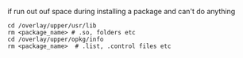 if run out ouf space during installing a package and can't do anything  

    cd /overlay/upper/usr/lib
    rm <package_name> # .so, folders etc
    cd /overlay/upper/opkg/info
    rm <package_name>  # .list, .control files etc
    